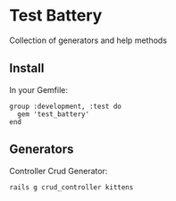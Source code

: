 Test Battery
============

Collection of generators and help methods 

Install
-------

In your Gemfile:

    group :development, :test do
      gem 'test_battery'
    end
    
Generators
----------

Controller Crud Generator:
    
    rails g crud_controller kittens
    
